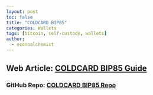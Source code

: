 ```yaml
---
layout: post
toc: false
title: "COLDCARD BIP85"
categories: Wallets
tags: [bitcoin, self-custody, wallets]
author:
  - econoalchemist
---
```

## Web Article: [COLDCARD BIP85 Guide](https://bip85.econoalchemist.com)
### GitHub Repo: [COLDCARD BIP85 Repo](https://github.com/econoalchemist/COLDCARD-BIP85)
